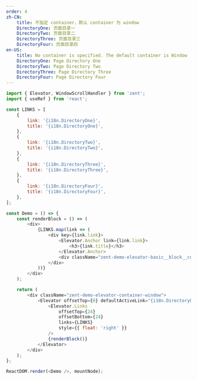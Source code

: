 ```yaml
---
order: 4
zh-CN:
	title: 不指定 container，默认 container 为 window
	DirectoryOne: 页面目录一
	DirectoryTwo: 页面目录二
	DirectoryThree: 页面目录三
	DirectoryFour: 页面目录四
en-US:
	title: No container is specified. The default container is Window
	DirectoryOne: Page Directory One
	DirectoryTwo: Page Directory Two
	DirectoryThree: Page Directory Three
	DirectoryFour: Page Directory Four
---
```


```js
import { Elevator, WindowScrollHandler } from 'zent';
import { useRef } from 'react';

const LINKS = [
	{
		link: '{i18n.DirectoryOne}',
		title: '{i18n.DirectoryOne}',
	},
	{
		link: '{i18n.DirectoryTwo}',
		title: '{i18n.DirectoryTwo}',
	},
	{
		link: '{i18n.DirectoryThree}',
		title: '{i18n.DirectoryThree}',
	},
	{
		link: '{i18n.DirectoryFour}',
		title: '{i18n.DirectoryFour}',
	},
];

const Demo = () => {
	const renderBlock = () => (
		<div>
			{LINKS.map(link => (
				<div key={link.link}>
					<Elevator.Anchor link={link.link}>
						<h3>{link.title}</h3>
					</Elevator.Anchor>
					<div className="zent-demo-elevator-basic__block__content" />
				</div>
			))}
		</div>
	);

	return (
		<div className="zent-demo-elevator-container-window">
			<Elevator offsetTop={0} defaultActiveLink="{i18n.DirectoryOne}">
				<Elevator.Links
					offsetTop={24}
					offsetBottom={24}
					links={LINKS}
					style={{ float: 'right' }}
				/>
				{renderBlock()}
			</Elevator>
		</div>
	);
};

ReactDOM.render(<Demo />, mountNode);
```

<style>
	.zent-demo-elevator-container-window {
		background: #f7f7f7;
		padding: 24px;
		height: auto;
		overflow-y: auto;
	}
	.zent-demo-elevator-container-window__block__content {
		height: 350px;
	}
</style>
